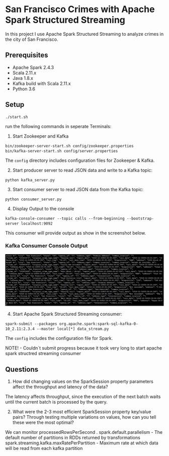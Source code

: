 # San Francisco Crimes with Apache Spark Structured Streaming

In this project I use Apache Spark Structured Streaming to analyze crimes in the city of San Francisco.

## Prerequisites
* Apache Spark 2.4.3
* Scala 2.11.x
* Java 1.8.x
* Kafka build with Scala 2.11.x
* Python 3.6

## Setup
```
./start.sh
```

run the following commands in seperate Terminals:


1. Start Zookeeper and Kafka
```
bin/zookeeper-server-start.sh config/zookeeper.properties
bin/kafka-server-start.sh config/server.properties
```

The `config` directory includes configuration files for  Zookeeper & Kafka.

2. Start  producer server to read JSON data and write to a Kafka topic:
```
python kafka_server.py
```

3. Start  consumer server to read JSON data from the Kafka topic:
```
python consumer_server.py
```
4. Display Output to the console
```
kafka-console-consumer --topic calls --from-beginning --bootstrap-server localhost:9092
```
This consumer will provide output as show in the screenshot below.
### Kafka Consumer Console Output

![kafka consumer output](https://github.com/Sichon3/Data-Streaming-Nanodegree-SF-Crime-Data-Project-Files/blob/master/Kafka%20Consumer%20Console%20Output.PNG)


4. Start Apache Spark Structured Streaming consumer:
```
spark-submit --packages org.apache.spark:spark-sql-kafka-0-10_2.11:2.3.4 --master local[*] data_stream.py
```

The `config` includes the configuration file for Spark.

NOTE! - Couldn`t submit progress because it took very long to start apache spark structred streaming consumer


## Questions

1. How did changing values on the SparkSession property parameters affect the throughput and latency of the data?

The latency affects throughput, since the execution of the next batch waits until the current batch is processed by the query. 

2. What were the 2-3 most efficient SparkSession property key/value pairs? Through testing multiple variations on values, how can you tell these were the most optimal?

We can monitor processedRowsPerSecond .
spark.default.parallelism - The default number of partitions in RDDs returned by transformations spark.streaming.kafka.maxRatePerPartition - Maximum rate at which data will be read from each kafka partition
